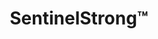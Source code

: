---
title: SentinelStrong&trade;
subheading: Structural Assessments & Full Roof Replacements
background_image: /img/sentinel-shield-background.jpg
intro:
  heading: Time for an upgrade?
  text: >-
    At SENTINEL, we know the right roof is the roof that’s done right. So, you’re ready to replace, we’ll provide a full structural assessment, repair as needed, and  replace with the solution best for your property to last a lifetime. Plus, get an industry leading 20-year warranty on materials and labor so you never have to think about your roof again.
  ctas:
    - text: Schedule Assessment »
      url: /contact/
  icon: arrows-rotate-reverse
  icon_color: s-blue
dual_panels:
  - heading: What if your roof could last for a lifetime?
    image: /img/roofer.jpg
    image_alt: Roofer installing shingles
    color: s-blue
    items:
      - Membrane (”Flat/rubber roofs”) » EPDM, TPO, PVC
      - Metal  (”Tin roofs”) » Grocery, Shopping Centers, Malls
      - Shingle » Apartments, Offices 
  - heading: You’re Completely Covered&trade;
    image: /img/sentinel-smart-background.jpg
    image_alt: Man installing roof
    color: s-blue
    items:
      - Smart systems and solutions for every budget
      - Certified installer of 15+ commercial roofing brands
      - Plan your comprehensive Roof Management System (RMS)
management_featurettes:
  heading: SENTINEL Roof Management System (RMS)
  items:
    - heading: SentinelSmart&trade;
      subheading: Save Up to $50,000 on Your Next Roof*
      icon: money-bill
      color: s-green
      copy: >-
        On a tight budget? For as little as $599 a year, get 100% of membership, repairs, and labor credited toward a future spray or full roof replacement up to $50,000.*
      cta_text: Plans Starting at $599/year
      url: /management/sentinel-smart/
    - heading: SentinelShield&trade;
      subheading: 20-Year Materials and Labor Warranty for $0*
      icon: shield-check
      color: dark
      copy: >-
        Rest easy with our industry-leading 20-year warranty, covering 100% of labor and materials, saving tens of thousands so you’re protected from the unexpected.*
      cta_text: $0 for SentinelSmart Members
      url: /management/sentinel-shield/
fine_print: true
cta:
  heading: Protecting What’s Underneath
  text: >-
    With over 25 years of guaranteed contracting experience under our belt, we understand not just what’s overhead but also what’s underneath. Stop problems before they become expensive&mdash;or dangerous. Our roofing experts fix underlying issues others ignore.
  ctas:
    - text: Schedule Assessment
      url: /contact/
---